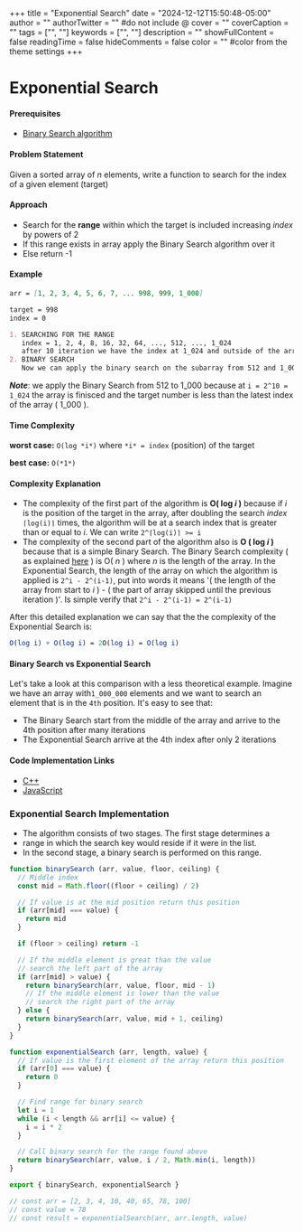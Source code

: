 +++
title = "Exponential Search"
date = "2024-12-12T15:50:48-05:00"
author = ""
authorTwitter = "" #do not include @
cover = ""
coverCaption = ""
tags = ["", ""]
keywords = ["", ""]
description = ""
showFullContent = false
readingTime = false
hideComments = false
color = "" #color from the theme settings
+++

# Exponential Search

<!--more-->

#### Prerequisites

- [Binary Search algorithm](https://github.com/faridevnz/Algorithms-Explanation/blob/master/en/Search%20Algorithms/Binary%20Search.md)

#### Problem Statement

Given a sorted array of _n_ elements, write a function to search for the index of a given element (target)

#### Approach

- Search for the **range** within which the target is included increasing _index_ by powers of 2
- If this range exists in array apply the Binary Search algorithm over it
- Else return -1

#### Example

```markdown
arr = [1, 2, 3, 4, 5, 6, 7, ... 998, 999, 1_000]

target = 998
index = 0

1. SEARCHING FOR THE RANGE
   index = 1, 2, 4, 8, 16, 32, 64, ..., 512, ..., 1_024
   after 10 iteration we have the index at 1_024 and outside of the array
2. BINARY SEARCH
   Now we can apply the binary search on the subarray from 512 and 1_000.
```

**_Note_**: we apply the Binary Search from 512 to 1_000 because at `i = 2^10 = 1_024` the array is finisced and the target number is less than the latest index of the array ( 1_000 ).

#### Time Complexity

**worst case:** `O(log *i*)` where `*i* = index` (position) of the target

**best case:** `O(*1*)`

#### Complexity Explanation

- The complexity of the first part of the algorithm is **O( log _i_ )** because if _i_ is the position of the target in the array, after doubling the search _index_ `⌈log(i)⌉` times, the algorithm will be at a search index that is greater than or equal to _i_. We can write `2^⌈log(i)⌉ >= i`
- The complexity of the second part of the algorithm also is **O ( log _i_ )** because that is a simple Binary Search. The Binary Search complexity ( as explained [here](https://github.com/faridevnz/Algorithms-Explanation/blob/master/en/Search%20Algorithms/Binary%20Search.md) ) is O( _n_ ) where _n_ is the length of the array. In the Exponential Search, the length of the array on which the algorithm is applied is `2^i - 2^(i-1)`, put into words it means '( the length of the array from start to _i_ ) - ( the part of array skipped until the previous iteration )'. Is simple verify that `2^i - 2^(i-1) = 2^(i-1)`

After this detailed explanation we can say that the the complexity of the Exponential Search is:

```mathematica
O(log i) + O(log i) = 2O(log i) = O(log i)
```

#### Binary Search vs Exponential Search

Let's take a look at this comparison with a less theoretical example. Imagine we have an array with`1_000_000` elements and we want to search an element that is in the `4th` position. It's easy to see that:

- The Binary Search start from the middle of the array and arrive to the 4th position after many iterations
- The Exponential Search arrive at the 4th index after only 2 iterations

#### Code Implementation Links

- [C++](https://github.com/TheAlgorithms/C-Plus-Plus/blob/master/search/exponential_search.cpp)
- [JavaScript](https://github.com/TheAlgorithms/Javascript/blob/master/Search/ExponentialSearch.js)

### Exponential Search Implementation

- The algorithm consists of two stages. The first stage determines a
- range in which the search key would reside if it were in the list.
- In the second stage, a binary search is performed on this range.

```JavaScript
function binarySearch (arr, value, floor, ceiling) {
  // Middle index
  const mid = Math.floor((floor + ceiling) / 2)

  // If value is at the mid position return this position
  if (arr[mid] === value) {
    return mid
  }

  if (floor > ceiling) return -1

  // If the middle element is great than the value
  // search the left part of the array
  if (arr[mid] > value) {
    return binarySearch(arr, value, floor, mid - 1)
    // If the middle element is lower than the value
    // search the right part of the array
  } else {
    return binarySearch(arr, value, mid + 1, ceiling)
  }
}

function exponentialSearch (arr, length, value) {
  // If value is the first element of the array return this position
  if (arr[0] === value) {
    return 0
  }

  // Find range for binary search
  let i = 1
  while (i < length && arr[i] <= value) {
    i = i * 2
  }

  // Call binary search for the range found above
  return binarySearch(arr, value, i / 2, Math.min(i, length))
}

export { binarySearch, exponentialSearch }

// const arr = [2, 3, 4, 10, 40, 65, 78, 100]
// const value = 78
// const result = exponentialSearch(arr, arr.length, value)

```
